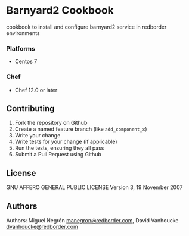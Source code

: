 # Barnyard2 Cookbook

cookbook to install and configure barnyard2 service in redborder environments

### Platforms

- Centos 7

### Chef

- Chef 12.0 or later

## Contributing

1. Fork the repository on Github
2. Create a named feature branch (like `add_component_x`)
3. Write your change
4. Write tests for your change (if applicable)
5. Run the tests, ensuring they all pass
6. Submit a Pull Request using Github

## License
GNU AFFERO GENERAL PUBLIC LICENSE Version 3, 19 November 2007

## Authors
Authors: Miguel Negrón <manegron@redborder.com>, David Vanhoucke <dvanhoucke@redborder.com>

